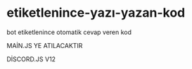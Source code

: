 # etiketlenince-yazı-yazan-kod
bot etiketlenince otomatik cevap veren kod

MAİN.JS YE ATILACAKTIR

DİSCORD.JS V12
